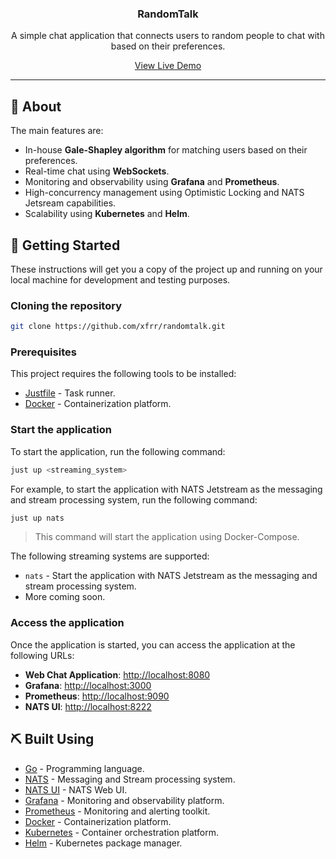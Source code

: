 
<h3 align="center">RandomTalk</h3>
<p align="center"> A simple chat application that connects users to random people to chat with based on their preferences.</p>
<p align="center">
  <a href="https://randomtalk.chat">View Live Demo</a>
</p>

---

## 🧐 About <a name = "about"></a>

The main features are:

- In-house **Gale-Shapley algorithm** for matching users based on their preferences.
- Real-time chat using **WebSockets**.
- Monitoring and observability using **Grafana** and **Prometheus**.
- High-concurrency management using Optimistic Locking and NATS Jetsream capabilities.
- Scalability using **Kubernetes** and **Helm**.

## 🏁 Getting Started <a name = "getting_started"></a>

These instructions will get you a copy of the project up and running on your local machine for development and testing purposes.

### Cloning the repository

```bash
git clone https://github.com/xfrr/randomtalk.git
```

### Prerequisites

This project requires the following tools to be installed:

- [Justfile](https://github.com/casey/just) - Task runner.
- [Docker](https://www.docker.com/) - Containerization platform.

### Start the application

To start the application, run the following command:

```bash
just up <streaming_system>
```

For example, to start the application with NATS Jetstream as the messaging and stream processing system, run the following command:

```bash
just up nats
```

> This command will start the application using Docker-Compose.

The following streaming systems are supported:

- `nats` - Start the application with NATS Jetstream as the messaging and stream processing system.
- More coming soon.

### Access the application

Once the application is started, you can access the application at the following URLs:

- **Web Chat Application**: [http://localhost:8080](http://localhost:8080)
- **Grafana**: [http://localhost:3000](http://localhost:3000)
- **Prometheus**: [http://localhost:9090](http://localhost:9090)
- **NATS UI**: [http://localhost:8222](http://localhost:31311)

## ⛏️ Built Using <a name = "built_using"></a>

- [Go](https://golang.org/) - Programming language.
- [NATS](https://nats.io/) - Messaging and Stream processing system.
- [NATS UI](https://github.com/nats-nui/nui) - NATS Web UI.
- [Grafana](https://grafana.com/) - Monitoring and observability platform.
- [Prometheus](https://prometheus.io/) - Monitoring and alerting toolkit.
- [Docker](https://www.docker.com/) - Containerization platform.
- [Kubernetes](https://kubernetes.io/) - Container orchestration platform.
- [Helm](https://helm.sh/) - Kubernetes package manager.

